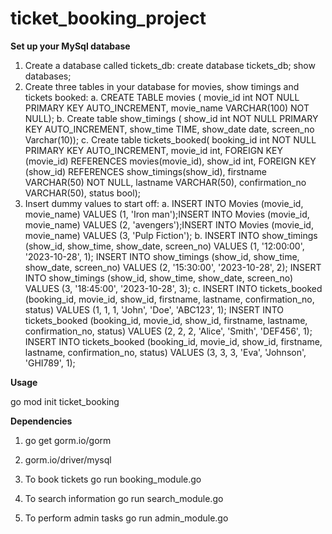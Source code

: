 # ticket_booking_project

**Set up your MySql database**
1. Create a database called tickets_db:
   create database tickets_db;
   show databases;
2. Create three tables in your database for movies, show timings and tickets booked:
   a. CREATE TABLE movies (
      movie_id int NOT NULL PRIMARY KEY AUTO_INCREMENT,
      movie_name VARCHAR(100) NOT NULL);
   b. Create table show_timings (
      show_id int NOT NULL PRIMARY KEY AUTO_INCREMENT,
      show_time TIME,
      show_date date,
      screen_no Varchar(10));
   c. Create table tickets_booked(
      booking_id int NOT NULL PRIMARY KEY AUTO_INCREMENT,
      movie_id int,
      FOREIGN KEY (movie_id) REFERENCES movies(movie_id),
      show_id int,
      FOREIGN KEY (show_id) REFERENCES show_timings(show_id),
      firstname VARCHAR(50) NOT NULL,
      lastname VARCHAR(50),
      confirmation_no VARCHAR(50),
      status bool);
3. Insert dummy values to start off:
   a. INSERT INTO Movies (movie_id, movie_name) VALUES (1, 'Iron man');INSERT INTO Movies 
      (movie_id, movie_name) VALUES (2, 'avengers');INSERT INTO Movies (movie_id, movie_name) VALUES 
      (3, 'Pulp Fiction');
   b. INSERT INTO show_timings (show_id, show_time, show_date, screen_no)
      VALUES (1, '12:00:00', '2023-10-28', 1); INSERT INTO show_timings (show_id, show_time, 
      show_date, screen_no) VALUES (2, '15:30:00', '2023-10-28', 2);
      INSERT INTO show_timings (show_id, show_time, show_date, screen_no) 
      VALUES (3, '18:45:00', '2023-10-28', 3);
   c. INSERT INTO tickets_booked (booking_id, movie_id, show_id, firstname, lastname, 
      confirmation_no, status) VALUES (1, 1, 1, 'John', 'Doe', 'ABC123', 1);
      INSERT INTO tickets_booked (booking_id, movie_id, show_id, firstname, lastname, confirmation_no,
      status) VALUES (2, 2, 2, 'Alice', 'Smith', 'DEF456', 1);
      INSERT INTO tickets_booked (booking_id, movie_id, show_id, firstname, lastname, 
      confirmation_no, status) VALUES (3, 3, 3, 'Eva', 'Johnson', 'GHI789', 1);

**Usage**

go mod init ticket_booking

**Dependencies**
1. go get gorm.io/gorm
2. gorm.io/driver/mysql

1. To book tickets
   go run booking_module.go
2. To search information
   go run search_module.go
3. To perform admin tasks
   go run admin_module.go
   

   
